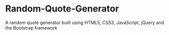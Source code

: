 # Random-Quote-Generator
A random quote generator built using HTML5, CSS3, JavaScript, jQuery and the Bootstrap framework
